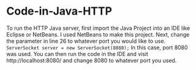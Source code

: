 # Code-in-Java-HTTP
 
To run the HTTP Java server, first import the Java Project into an IDE like Eclipse or NetBeans. I used NetBeans to make this project. Next, change the parameter in line 26 to whatever port you would like to use. `ServerSocket server = new ServerSocket(8080);` In this case, port 8080 was used. You can then run the code in the IDE and visit http://localhost:8080/ and change 8080 to whatever port you used.